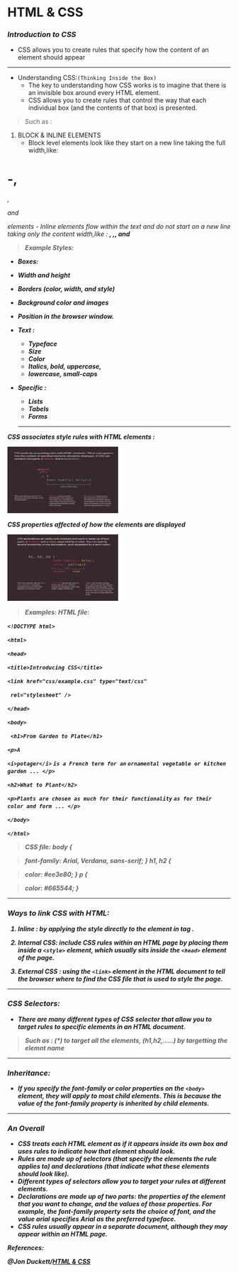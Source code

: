 # **HTML & CSS**


### ***Introduction to CSS***

- CSS allows you to create rules that specify how the content of an element should appear

---------------------

- Understanding CSS:`(Thinking Inside the Box)`
    - The key to understanding how CSS works is to imagine that there is an invisible box around every HTML element.
    - CSS allows you to create rules that control the way that each individual box (and the contents of that box) is presented.

>Such as :

1. BLOCK & INLINE ELEMENTS
   - Block level elements look like they start on a new line taking the full width,like:
<h1>-,<h6>, <p> and <div> elements
   - Inline elements flow within the text and do not start on a new line taking only the content width,like :
 <b>, <i>,<img>, <em> and <span>

>Example Styles:
  - Boxes:
  - Width and height
  - Borders (color, width, and style)
  - Background color and images
   - Position in the browser window.
- Text :
  - Typeface
  - Size
  - Color
  - Italics, bold, uppercase,
  - lowercase, small-caps
- Specific :
   - Lists
   - Tabels
   - Forms

   -------------------

**CSS associates style rules with HTML elements :**


<img src="images/read7(1).PNG" width="250" height="150" />




**CSS properties affected of how the elements are displayed**



<img src="images/read7(2).PNG" width="250" height="150" />


>Examples:
HTML file:

`<!DOCTYPE html>`

`<html>`

`<head>`

 `<title>Introducing CSS</title>`

 `<link href="css/example.css" type="text/css"`

` rel="stylesheet" />`

`</head>`

`<body>`

` <h1>From Garden to Plate</h1>`

 `<p>A`

  `<i>potager</i>` 
  `is a French term for an`
 `ornamental vegetable or kitchen garden ... </p>`

 `<h2>What to Plant</h2>`

 `<p>Plants are chosen as much for their functionality`
 `as for their color and form ... </p>`

`</body>`

`</html>`

>CSS file:
body {

>font-family: Arial, Verdana, sans-serif;
}
h1, h2 {

>color: #ee3e80;
}
p {

>color: #665544;
}

----------------------------------------------------------

### ***Ways to link CSS with HTML:***

1. Inline : by applying the style directly to the element in tag .


2. Internal CSS: include CSS rules within an HTML page by placing them inside a `<style>` element, which usually sits inside the `<head>` element of the page. 


3. External CSS : using the `<link>` element in the HTML document to tell the browser where to find the CSS file that is used to style the page. 

-----------------------------------------------------------

### ***CSS Selectors:***
- There are many different types of CSS selector that allow you to target rules to specific elements in an HTML document. 
>Such as : (*) to target all the elements, (h1,h2,.....) by targetting the elemnt name 

----------------------------------------------------------

### ***Inheritance:***
- If you specify the font-family or color properties on the `<body>` element, they will apply to most child elements. This is because the value of the font-family property is inherited by child elements.

----------------------------------------------------------
### ***An Overall***
- CSS treats each HTML element as if it appears inside its own box and uses rules to indicate how that element should look.
- Rules are made up of selectors (that specify the elements the rule applies to) and declarations (that indicate what these elements should look like).
- Different types of selectors allow you to target your rules at different elements.
- Declarations are made up of two parts: the properties of the element that you want to change, and the values of those properties. For example, the font-family property sets the choice of font, and the value arial specifies Arial as the preferred typeface.
- CSS rules usually appear in a separate document, although they may appear within an HTML page.



**References:**

@Jon Duckett/[HTML & CSS
](file:///D:/ltuc/code%20102/HTML%20CSS.pdf)